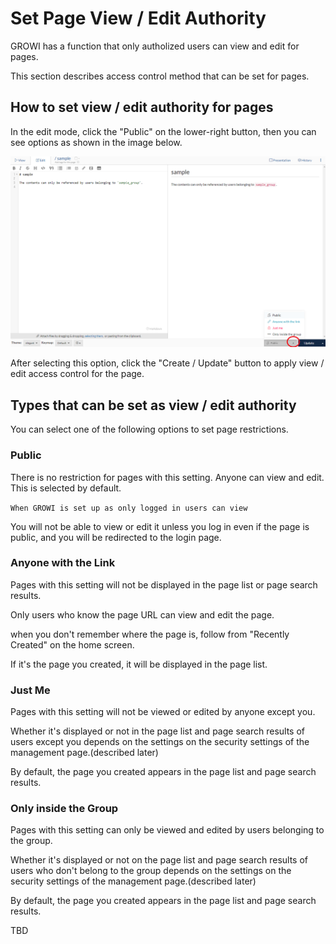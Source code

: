 # Set Page View / Edit Authority

  GROWI has a function that only autholized users can view and edit for pages.

  This section describes access control method that can be set for pages.

## How to set view / edit authority for pages

  In the edit mode,
  click the "Public" on the lower-right button,
  then you can see options as shown in the image below.

  ![authority1](./images/authority1.png)

  After selecting this option,
  click the "Create / Update" button to apply view / edit
  access control for the page.

## Types that can be set as view / edit authority

  You can select one of the following options to set page restrictions.

### Public

There is no restriction for pages with this setting.
Anyone can view and edit.
This is selected by default.

`When GROWI is set up as only logged in users can view`

You will not be able to view or edit it unless you log in even if the page is public,
and you will be redirected to the login page.

### Anyone with the Link

Pages with this setting will not be displayed in the page list or page search results.

Only users who know the page URL can view and edit the page.

when you don't remember where the page is,
follow from "Recently Created" on the home screen.

If it's the page you created, it will be displayed in the page list.

### Just Me

Pages with this setting will not be viewed or edited by anyone except you.

Whether it's displayed or not in the page list
and page search results of users except you
depends on the settings on the security settings
of the management page.(described later)

By default, the page you created appears in the page list and page search results.

### Only inside the Group

Pages with this setting can only be viewed and edited by users
belonging to the group.

Whether it's displayed or not on the page list
and page search results of users who don't belong to the group
depends on the settings on the security settings
of the management page.(described later)

By default, the page you created appears in the page list and page search results.

TBD
